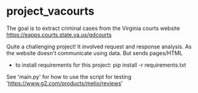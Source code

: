 # project_vacourts

The goal is to extract criminal cases from the Virginia courts website
https://eapps.courts.state.va.us/gdcourts

Quite a challenging project! It involved request and response analysis.
As the website doesn't communicate using data. But sends pages/HTML

- to install requirements for this project: pip install -r requirements.txt

See 'main.py' for how to use the script for testing 'https://www.g2.com/products/melio/reviews'